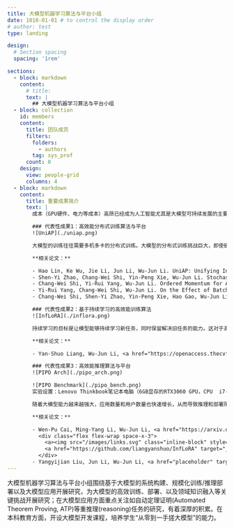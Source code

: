 ```yaml
---
title: 大模型机器学习算法与平台小组
date: 1010-01-01 # to control the display order
# author: test
type: landing

design:
  # Section spacing
  spacing: '1rem'

sections:
  - block: markdown
    content:
      # title:
      text: |
        ## 大模型机器学习算法与平台小组
  - block: collection
    id: members
    content:
      title: 团队成员
      filters:
        folders:
          - authors
        tag: sys_prof
      count: 0
    design:
      view: people-grid
      columns: 4
  - block: markdown
    content:
      title: 重要成果简介
      text: |
        成本（GPU硬件、电力等成本）高昂已经成为人工智能尤其是大模型可持续发展的主要障碍之一。南京大学计算机学院研发了高效能训练和推理机器学习算法，通过算法创新提升了大模型训练和推理的速度从而降低成本，或者说在同样成本下通过算法创新可以训练和部署更大更好的模型从而提升准确率。此外，基于创新的机器学习算法研发了大模型训练和推理平台与系统，支撑大模型的高准确率、低成本训练和部署。代表性成果如下：

        ### 代表性成果1：高效能分布式训练算法与平台
        ![UniAP](./uniap.png)

        大模型的训练往往需要多机多卡的分布式训练。大模型的分布式训练挑战巨大，即使硬件足够，很多人大概率（我们实验中验证有64%-87%的概率）会因为超参数设置（模型怎么切分和排布、数据怎么切分和排布等）不合理而跑不出结果。此外，很多人在碰到大模型训练慢时只会想到增加GPU等硬件，而忽略了或者没意识到分布式训练算法的作用。实际上，分布式训练算法会极大地影响硬件的算力利用率、计算有效率和系统容错性。高效能分布式训练算法具有高算力利用率、高计算有效率和强系统容错性。用同样的硬件算力训练同一个模型，高效能分布式训练算法会比低效能分布式训练算法速度快，最高可能会快数倍甚至数十倍以上；或者说，训练同一个模型，高效能分布式训练算法会比低效能分布式训练算法成本低，最高可能会节省数倍甚至数十倍以上的算力成本。很多已有的分布式训练算法的效能较低，甚至可能导致机器和GPU卡越多、训练速度越慢的结果。我们从算力利用率、计算有效率和系统容错性等不同维度提出了一系列高效能分布式训练算法，包括通信优化算法、异步算法、鲁棒容错算法和自动并行算法等。此外，我们还研发了高效能分布式训练平台UniAP，是首个能实现层类并行策略（张量并行等）和层间并行策略（流水线并行等）联合优化的工作。给定模型和硬件平台，UniAP能够通过自动搜索找到最高效能的分布式训练方案，既解决了效率和成本问题（我们实验中，只采用并行策略优化算法而不叠加其他优化算法的情况下比最差方案最高快9倍），也解决了很多人在大模型分布式训练时因为超参数设置（模型怎么切分和排布、数据怎么切分和排布等）不合理而跑不出结果的问题。我们还实现了UniAP跟国产AI计算卡的适配。相关工作为大模型训练的降本增效提供了核心技术和平台。

        **相关论文：**

        - Hao Lin, Ke Wu, Jie Li, Jun Li, Wu-Jun Li. UniAP: Unifying Inter- and Intra-Layer Automatic Parallelism by Mixed Integer Quadratic Programming. CVPR 2025.
        - Shen-Yi Zhao, Chang-Wei Shi, Yin-Peng Xie, Wu-Jun Li. Stochastic Normalized Gradient Descent with Momentum for Large-Batch Training. SCIENCE CHINA Information Sciences (SCIS), 2024.
        - Chang-Wei Shi, Yi-Rui Yang, Wu-Jun Li. Ordered Momentum for Asynchronous SGD. Advances in Neural Information Processing Systems (NeurIPS), 2024.
        - Yi-Rui Yang, Chang-Wei Shi, Wu-Jun Li. On the Effect of Batch Size in Byzantine-Robust Distributed Learning. The Twelfth International Conference on Learning Representations (ICLR), 2024.
        - Chang-Wei Shi, Shen-Yi Zhao, Yin-Peng Xie, Hao Gao, Wu-Jun Li. Global Momentum Compression for Sparse Communication in Distributed SGD. arXiv 2024.

        ### 代表性成果2：基于持续学习的高效能训练算法
        ![InfLoRA](./inflora.png)

        持续学习的目标是让模型能够持续学习新任务，同时保留解决旧任务的能力。这对于高效能训练大模型具有重要意义。目前，训练大模型通常需要依赖千卡甚至万卡 GPU 集群和海量数据，成本极为高昂。如果模型具备持续学习能力，新版本的大模型可以在旧版本的基础上进行增量训练，而无需重新回顾旧任务的数据，从而有望大幅降低训练开销。然而，现有的大模型缺乏持续学习能力，常常面临“灾难性遗忘”（Catastrophic Forgetting）问题，即在学习新任务后，由于参数发生改变，模型会丢失在旧任务上学到的知识，导致其在旧任务上的性能显著下降。为了实现持续学习，模型需要同时具备保持旧任务性能的能力（稳定性）和学习新任务的能力（可塑性）。实现持续学习将是推动大模型向更高效、更智能方向发展的关键。我们提出了一种新的基于参数高效微调的持续学习方法InfLoRA。InfLoRA向预训练模型中注入低秩分支重参数化预训练权重，并且我们的理论证明微调低秩分支等同于在一个由该低秩分支中的降维矩阵张成的子空间内直接微调预训练权重。然后，InfLoRA通过设计低秩分支中的降维矩阵来间接地设计该子空间，将其约束在一个不会干扰旧任务性能的范围内，在提升模型可塑性的同时保持稳定性（即克服或减轻灾难性遗忘），实现模型总体准确率的提升。InfLoRA是首个建立LoRA微调和全参数微调之间的关系、并基于此设计机制以克服遗忘的持续学习方法。相关工作从与分布式训练不同的角度为大模型训练的降本增效提供了核心技术。

        **相关论文：**

        - Yan-Shuo Liang, Wu-Jun Li, <a href="https://openaccess.thecvf.com/content/CVPR2024/html/Liang_InfLoRA_Interference-Free_Low-Rank_Adaptation_for_Continual_Learning_CVPR_2024_paper.html" target="_blank">InfLoRA: Interference-Free Low-Rank Adaptation for Continual Learning</a>, in Proceedings of the IEEE Conference on Computer Vision and Pattern Recognition (CVPR) 2024.

        ### 代表性成果3：高效能推理算法与平台
        ![PIPO Arch](./pipo_arch.png)

        ![PIPO Benchmark](./pipo_bench.png)
        实验设置：Lenovo Thinkbook笔记本电脑（6GB显存的RTX3060 GPU，CPU  i7-11800H @ 2.30Hz，16GB内存，1TB固态硬盘）；模型权重量化成INT4。

        随着大模型能力越来越强大，应用数量和用户数量也快速增长，从而导致推理和部署所需的硬件成本也快速增长。此外，推理模型的流行进一步加剧了推理和部署所需硬件成本的增长。为了解决这一挑战，我们从模型压缩算法和推理系统架构上进行了创新，设计了高效能推理算法与平台。在模型压缩算法方面，我们提出了基于低秩字典的模型量化算法LCQ，可以让量化字典的秩大于1，而已有方法的量化字典的秩只能为1，LCQ通过增大量化字典的秩从而减小模型的量化损失，取得了比已有方法更高的准确率。在推理系统架构方面，卸载（Offloading）方法通过将部分模型存储在CPU内存甚至硬盘上，可以实现规模超出GPU显存容量的大模型的推理和部署。但现有Offloading框架（如FlexGen）因推理并发度低和硬盘利用不足，导致GPU利用率低从而严重限制推理性能。我们设计了叫做PIPO（Pipelined Offloading）的新型Offloading框架，可以根据输入模型和硬件系统的规格信息，自动求解最优的Offloading方案，从而可以选择合适的细粒度流水线策略。此外，PIPO还实现了数据传输的优化和CUDA底层计算内核的定制修改以提高推理并发程度，从而显著提升GPU利用率和推理吞吐量。实验表明，已有方法的GPU利用率不到40%，而PIPO可以将GPU利用率提升至90%以上，PIPO推理吞吐量（即推理速度）最高达到已有方法的3.1倍。相关工作为大模型推理和部署的降本增效提供了核心技术和平台。

        **相关论文：**

        - Wen-Pu Cai, Ming-Yang Li, Wu-Jun Li, <a href="https://arxiv.org/abs/2405.20973" target="_blank">LCQ: Low-Rank Codebook based Quantization for Large Language Models</a>, in arXiv 2024.
          <div class="flex flex-wrap space-x-3">
            <a><img src="/images/links.svg" class="inline-block" style="height: 1.25em"></a>
            <a href="https://github.com/liangyanshuo/InfLoRA" target="_blank"><img src="/images/github.svg" class="inline-block" style="height: 1.5em"></img></a>
          </div>
        - Yangyijian Liu, Jun Li, Wu-Jun Li, <a href="placeholder" target="_blank">PIPO: Pipelined Offloading for Efficient Inference on Consumer Devices</a>, Submitted, 2025.
---
```


大模型机器学习算法与平台小组围绕基于大模型的系统构建、规模化训练/推理部署以及大模型应用开展研究，为大模型的高效训练、部署、以及领域知识融入等关键挑战开展研究；在大模型应用方面重点关注如自动定理证明(Automated Theorem Proving, ATP)等重推理(reasoning)任务的研究，有着深厚的积累。在本科教育方面，开设大模型开发课程，培养学生“从零到一手搓大模型”的能力。